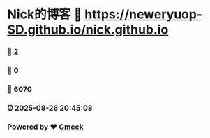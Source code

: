 # Nick的博客 :link: https://neweryuop-SD.github.io/nick.github.io 
### :page_facing_up: [2](https://neweryuop-SD.github.io/nick.github.io/tag.html) 
### :speech_balloon: 0 
### :hibiscus: 6070 
### :alarm_clock: 2025-08-26 20:45:08 
### Powered by :heart: [Gmeek](https://github.com/Meekdai/Gmeek)
